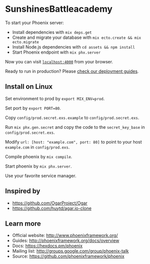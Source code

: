 # SunshinesBattleacademy

To start your Phoenix server:

  * Install dependencies with `mix deps.get`
  * Create and migrate your database with `mix ecto.create && mix ecto.migrate`
  * Install Node.js dependencies with `cd assets && npm install`
  * Start Phoenix endpoint with `mix phx.server`

Now you can visit [`localhost:4000`](http://localhost:4000) from your browser.

Ready to run in production? Please [check our deployment guides](http://www.phoenixframework.org/docs/deployment).

## Install on Linux

Set environment to prod by `export MIX_ENV=prod`.

Set port by `export PORT=80`.

Copy `config/prod.secret.exs.example` to `config/prod.secret.exs`.

Run `mix phx.gen.secret` and copy the code to the `secret_key_base` in `config/prod.secret.exs`.

Modify `url: [host: "example.com", port: 80]` to point to your host `example.com` in `config/prod.exs`.

Compile phoenix by `mix compile`.

Start phoenix by `mix phx.server`.

Use your favorite service manager.

## Inspired by

* https://github.com/OgarProject/Ogar
* https://github.com/huytd/agar.io-clone

## Learn more

  * Official website: http://www.phoenixframework.org/
  * Guides: http://phoenixframework.org/docs/overview
  * Docs: https://hexdocs.pm/phoenix
  * Mailing list: http://groups.google.com/group/phoenix-talk
  * Source: https://github.com/phoenixframework/phoenix
